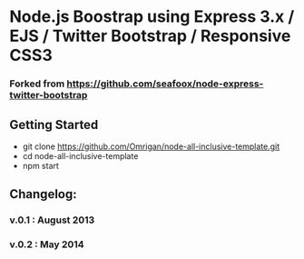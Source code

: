 #  Node.js Boostrap using Express 3.x / EJS / Twitter Bootstrap / Responsive CSS3
### Forked from https://github.com/seafoox/node-express-twitter-bootstrap
## Getting Started

- git clone https://github.com/Omrigan/node-all-inclusive-template.git
- cd node-all-inclusive-template
- npm start

## Changelog:

### v.0.1 : August 2013
### v.0.2 : May 2014